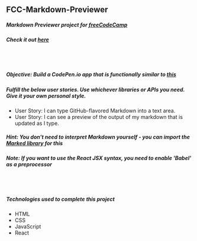 ## FCC-Markdown-Previewer
##### Markdown Previewer project for [freeCodeCamp](https://www.freecodecamp.org/)
##### Check it out [here](https://mot01.github.io/FCC-Markdown-Previewer/)

<br/>
<br/>

##### Objective: Build a CodePen.io app that is functionally similar to [this](https://codepen.io/FreeCodeCamp/full/JXrLLE/)
##### Fulfill the below user stories. Use whichever libraries or APIs you need. Give it your own personal style.
- User Story: I can type GitHub-flavored Markdown into a text area.
- User Story: I can see a preview of the output of my markdown that is updated as I type.

##### Hint: You don't need to interpret Markdown yourself - you can import the [Marked library](https://cdnjs.com/libraries/marked) for this
##### Note: If you want to use the React JSX syntax, you need to enable 'Babel' as a preprocessor

<br/>
<br/>

##### Technologies used to complete this project
- HTML
- CSS
- JavaScript
- React
